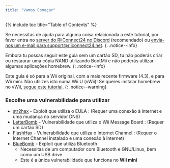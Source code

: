 ```yaml
---
title: "Vamos Começar"
---
```


{% include toc title="Table of Contents" %}

Se necessitas de ajuda para alguma coisa relacionada a este tutorial, por favor entra no [server do RiiConnect24 no Discord](https://discord.gg/b4Y7jfD) (recomendado) ou [envia-nos um e-mail para support@riiconnect24.net](mailto:support@riiconnect24.net).
{: .notice--info}

Embora tu possas seguir este guia sem um cartão SD, tu não poderás criar ou restaurar uma cópia NAND utilizando BootMii e não poderás utilizar algumas aplicações homebrew.
{: .notice--info}

Este guia é só para a Wii original, com a mais recente firmware (4.3), e para Wii mini. Não utilizes isto numa Wii U (vWii)! Se queres instalar homebrew no vWii, [segue este tutorial](https://wiiuguide.xyz/#/vwii-modding).
{: .notice--warning}

### Escolhe uma vulnerabilidade para utilizar

- [str2hax](str2hax) - Exploit que utiliza o EULA
  :   (Requer uma conexão à internet e uma mudança no servidor DNS)
- [LetterBomb](letterbomb) - Vulnerabilidade que utiliza o Wii Message Board
  :   (Requer um cartão SD)
- [FlashHax](flashhax) - Vulnerabilidade que utiliza o Internet Channel
  :   (Requer o Internet Channel instalado e uma conexão à internet)
- [BlueBomb](bluebomb) - Exploit que utiliza Bluetooth
    * Necessitas de um computador com Bluetooth e GNU/Linux, bem como um USB drive
    * Este é a única vulnerabilidade que funciona no **Wii mini**
